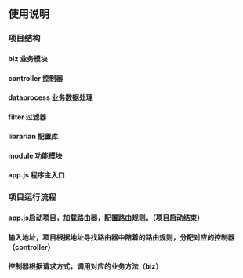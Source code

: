 ## 使用说明
### 项目结构
#### biz 业务模块
#### controller 控制器
#### dataprocess 业务数据处理
#### filter 过滤器
#### librarian 配置库
#### module 功能模块
#### app.js 程序主入口

### 项目运行流程
#### app.js启动项目，加载路由器，配置路由规则。（项目启动结束）
#### 输入地址，项目根据地址寻找路由器中陪着的路由规则，分配对应的控制器（controller）
#### 控制器根据请求方式，调用对应的业务方法（biz）
